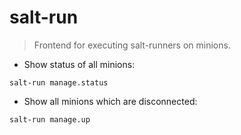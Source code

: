 # salt-run

> Frontend for executing salt-runners on minions.

- Show status of all minions:

`salt-run manage.status`

- Show all minions which are disconnected:

`salt-run manage.up`
